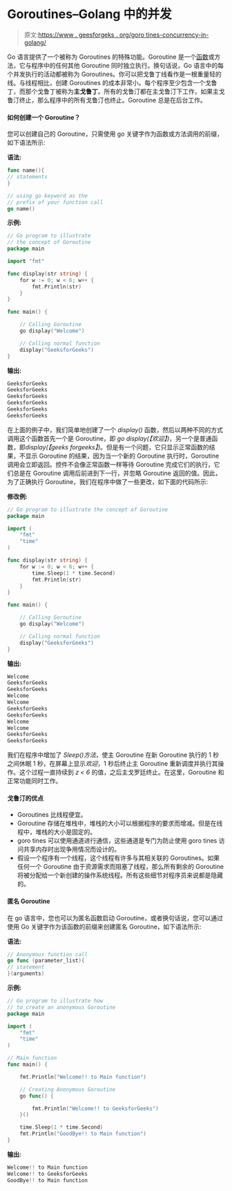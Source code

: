 # Goroutines–Golang 中的并发

> 原文:[https://www . geesforgeks . org/goro tines-concurrency-in-golang/](https://www.geeksforgeeks.org/goroutines-concurrency-in-golang/)

Go 语言提供了一个被称为 Goroutines 的特殊功能。Goroutine 是一个[函数](https://www.geeksforgeeks.org/functions-in-go-language/)或方法，它与程序中的任何其他 Goroutine 同时独立执行。换句话说，Go 语言中的每个并发执行的活动都被称为 Goroutines。你可以把戈鲁丁线看作是一根重量轻的线。与线程相比，创建 Goroutines 的成本非常小。每个程序至少包含一个戈鲁丁，而那个戈鲁丁被称为**主戈鲁丁**。所有的戈鲁汀都在主戈鲁汀下工作，如果主戈鲁汀终止，那么程序中的所有戈鲁汀也终止。Goroutine 总是在后台工作。

#### 如何创建一个 Goroutine？

您可以创建自己的 Goroutine，只需使用 go 关键字作为函数或方法调用的前缀，如下语法所示:

**语法:**

```go
func name(){
// statements
}

// using go keyword as the 
// prefix of your function call
go name()

```

**示例:**

```go
// Go program to illustrate
// the concept of Goroutine
package main

import "fmt"

func display(str string) {
    for w := 0; w < 6; w++ {
        fmt.Println(str)
    }
}

func main() {

    // Calling Goroutine
    go display("Welcome")

    // Calling normal function
    display("GeeksforGeeks")
}
```

**输出:**

```go
GeeksforGeeks
GeeksforGeeks
GeeksforGeeks
GeeksforGeeks
GeeksforGeeks
GeeksforGeeks

```

在上面的例子中，我们简单地创建了一个 *display()* 函数，然后以两种不同的方式调用这个函数首先一个是 Goroutine，即 *go display(【欢迎】)*，另一个是普通函数，即*display(【geeks forgeeks】)*。但是有一个问题，它只显示正常函数的结果，不显示 Goroutine 的结果，因为当一个新的 Goroutine 执行时，Goroutine 调用会立即返回。控件不会像正常函数一样等待 Goroutine 完成它们的执行，它们总是在 Goroutine 调用后前进到下一行，并忽略 Goroutine 返回的值。因此，为了正确执行 Goroutine，我们在程序中做了一些更改，如下面的代码所示:

**修改例:**

```go
// Go program to illustrate the concept of Goroutine
package main

import (
    "fmt"
    "time"
)

func display(str string) {
    for w := 0; w < 6; w++ {
        time.Sleep(1 * time.Second)
        fmt.Println(str)
    }
}

func main() {

    // Calling Goroutine
    go display("Welcome")

    // Calling normal function
    display("GeeksforGeeks")
}
```

**输出:**

```go
Welcome
GeeksforGeeks
GeeksforGeeks
Welcome
Welcome
GeeksforGeeks
GeeksforGeeks
Welcome
Welcome
GeeksforGeeks
GeeksforGeeks

```

我们在程序中增加了 *Sleep()方法*，使主 Goroutine 在新 Goroutine 执行的 1 秒之间休眠 1 秒，在屏幕上显示*欢迎*，1 秒后终止主 Goroutine 重新调度并执行其操作。这个过程一直持续到 *z < 6* 的值，之后主戈罗廷终止。在这里，Goroutine 和正常功能同时工作。

#### 戈鲁汀的优点

*   Goroutines 比线程便宜。
*   Goroutine 存储在堆栈中，堆栈的大小可以根据程序的要求而增减。但是在线程中，堆栈的大小是固定的。
*   goro tines 可以使用通道进行通信，这些通道是专门为防止使用 goro tines 访问共享内存时出现争用情况而设计的。
*   假设一个程序有一个线程，这个线程有许多与其相关联的 Goroutines。如果任何一个 Goroutine 由于资源需求而阻塞了线程，那么所有剩余的 Goroutine 将被分配给一个新创建的操作系统线程。所有这些细节对程序员来说都是隐藏的。

#### 匿名 Goroutine

在 go 语言中，您也可以为匿名函数启动 Goroutine，或者换句话说，您可以通过使用 Go 关键字作为该函数的前缀来创建匿名 Goroutine，如下语法所示:

**语法:**

```go
// Anonymous function call
go func (parameter_list){
// statement
}(arguments)

```

**示例:**

```go
// Go program to illustrate how
// to create an anonymous Goroutine
package main

import (
    "fmt"
    "time"
)

// Main function
func main() {

    fmt.Println("Welcome!! to Main function")

    // Creating Anonymous Goroutine
    go func() {

        fmt.Println("Welcome!! to GeeksforGeeks")
    }()

    time.Sleep(1 * time.Second)
    fmt.Println("GoodBye!! to Main function")
}
```

**输出:**

```go
Welcome!! to Main function
Welcome!! to GeeksforGeeks
GoodBye!! to Main function

```